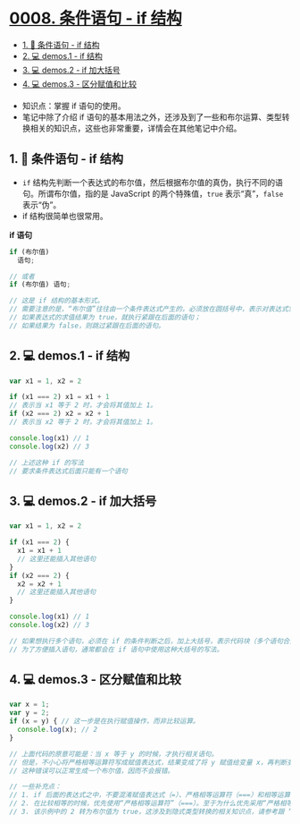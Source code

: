 # [0008. 条件语句 - if 结构](https://github.com/Tdahuyou/TNotes.html-css-js/tree/main/notes/0008.%20%E6%9D%A1%E4%BB%B6%E8%AF%AD%E5%8F%A5%20-%20if%20%E7%BB%93%E6%9E%84)


<!-- region:toc -->

- [1. 📒 条件语句 - if 结构](#1--条件语句---if-结构)
- [2. 💻 demos.1 - if 结构](#2--demos1---if-结构)
- [3. 💻 demos.2 - if 加大括号](#3--demos2---if-加大括号)
- [4. 💻 demos.3 - 区分赋值和比较](#4--demos3---区分赋值和比较)

<!-- endregion:toc -->
- 知识点：掌握 if 语句的使用。
- 笔记中除了介绍 if 语句的基本用法之外，还涉及到了一些和布尔运算、类型转换相关的知识点，这些也非常重要，详情会在其他笔记中介绍。

## 1. 📒 条件语句 - if 结构

- `if` 结构先判断一个表达式的布尔值，然后根据布尔值的真伪，执行不同的语句。所谓布尔值，指的是 JavaScript 的两个特殊值，`true` 表示“真”，`false` 表示“伪”。
- if 结构很简单也很常用。

**if 语句**

```javascript
if (布尔值)
  语句;

// 或者
if (布尔值) 语句;

// 这是 if 结构的基本形式。
// 需要注意的是，“布尔值”往往由一个条件表达式产生的，必须放在圆括号中，表示对表达式求值。
// 如果表达式的求值结果为 true，就执行紧跟在后面的语句；
// 如果结果为 false，则跳过紧跟在后面的语句。
```

## 2. 💻 demos.1 - if 结构

```javascript
var x1 = 1, x2 = 2

if (x1 === 2) x1 = x1 + 1
// 表示当 x1 等于 2 时，才会将其值加上 1。
if (x2 === 2) x2 = x2 + 1
// 表示当 x2 等于 2 时，才会将其值加上 1。

console.log(x1) // 1
console.log(x2) // 3

// 上述这种 if 的写法
// 要求条件表达式后面只能有一个语句
```
## 3. 💻 demos.2 - if 加大括号

```javascript
var x1 = 1, x2 = 2

if (x1 === 2) {
  x1 = x1 + 1
  // 这里还能插入其他语句
}
if (x2 === 2) {
  x2 = x2 + 1
  // 这里还能插入其他语句
}

console.log(x1) // 1
console.log(x2) // 3

// 如果想执行多个语句，必须在 if 的条件判断之后，加上大括号，表示代码块（多个语句合并成一个语句）。
// 为了方便插入语句，通常都会在 if 语句中使用这种大括号的写法。
```

## 4. 💻 demos.3 - 区分赋值和比较

```javascript
var x = 1;
var y = 2;
if (x = y) { // 这一步是在执行赋值操作，而非比较运算。
  console.log(x); // 2
}

// 上面代码的原意可能是：当 x 等于 y 的时候，才执行相关语句。
// 但是，不小心将严格相等运算符写成赋值表达式，结果变成了将 y 赋值给变量 x，再判断变量 x 的值（等于 2）的布尔值（结果为 true）。
// 这种错误可以正常生成一个布尔值，因而不会报错。

// 一些补充点：
// 1. if 后面的表达式之中，不要混淆赋值表达式（=）、严格相等运算符（===）和相等运算符（==）。赋值表达式不具有比较作用。
// 2. 在比较相等的时候，优先使用“严格相等运算符”（===）。至于为什么优先采用“严格相等运算符”（===），而不是“相等运算符”（==），请参考和 “运算符” 相关的笔记。
// 3. 该示例中的 2 转为布尔值为 true，这涉及到隐式类型转换的相关知识点，请参考跟 “数据类型” 相关的笔记。
```
